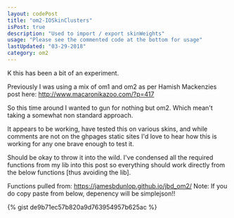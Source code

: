 ```yaml
---
layout: codePost
title: "om2-IOSkinClusters"
isPost: true
description: "Used to import / export skinWeights"
usage: "Please see the commented code at the bottom for usage"
lastUpdated: "03-29-2018"
category: om2
---
```

K this has been a bit of an experiment.

Previously I was using a mix of om1 and om2 as per Hamish Mackenzies post here: http://www.macaronikazoo.com/?p=417

So this time around I wanted to gun for nothing but om2. Which mean't taking a somewhat non standard approach.

It appears to be working, have tested this on various skins, and while comments are not on the ghpages static sites I'd love to hear how this is working for any one brave enough to test it.

Should be okay to throw it into the wild. I've condensed all the required functions from my lib into
this post so everything should work directly from the below functions [thus avoiding the lib].

Functions pulled from: https://jamesbdunlop.github.io/jbd_om2/
Note: If you do copy paste from below, depenency will be simplejson!!

{% gist de9b71ec57b820a9d763954957b625ac %}
